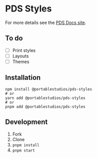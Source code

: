 # PDS Styles

For more details see the [PDS Docs site](https://pds-docs.netlify.app/).

## To do

- [ ] Print styles
- [ ] Layouts
- [ ] Themes

## Installation

```shell
npm install @portablestudios/pds-styles
# or
yarn add @portablestudios/pds-styles
# or
pnpm add @portablestudios/pds-styles
```

## Development

1. Fork
2. Clone
3. `pnpm install`
4. `pnpm start`
